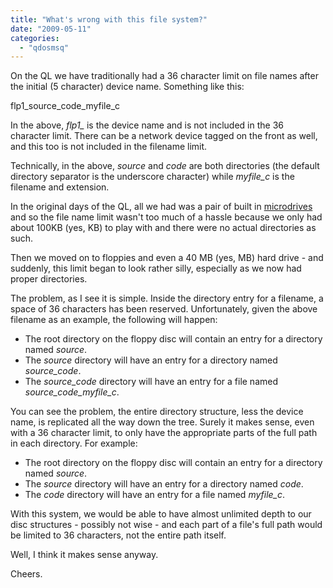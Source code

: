 ```yaml
---
title: "What's wrong with this file system?"
date: "2009-05-11"
categories: 
  - "qdosmsq"
---
```


On the QL we have traditionally had a 36 character limit on file names after the initial (5 character) device name. Something like this:

flp1\_source\_code\_myfile\_c

In the above, _flp1\__ is the device name and is not included in the 36 character limit. There can be a network device tagged on the front as well, and this too is not included in the filename limit.

Technically, in the above, _source_ and _code_ are both directories (the default directory separator is the underscore character) while _myfile\_c_ is the filename and extension.

In the original days of the QL, all we had was a pair of built in [microdrives](http://terdina.net/ql/mdv.html "QL Microdrives") and so the file name limit wasn't too much of a hassle because we only had about 100KB (yes, KB) to play with and there were no actual directories as such.

Then we moved on to floppies and even a 40 MB (yes, MB) hard drive - and suddenly, this limit began to look rather silly, especially as we now had proper directories.

The problem, as I see it is simple. Inside the directory entry for a filename, a space of 36 characters has been reserved. Unfortunately, given the above filename as an example, the following will happen:

- The root directory on the floppy disc will contain an entry for a directory named _source_.
- The _source_ directory will have an entry for a directory named _source\_code_.
- The _source\_code_ directory will have an entry for a file named _source\_code\_myfile\_c_.

You can see the problem, the entire directory structure, less the device name, is replicated all the way down the tree. Surely it makes sense, even with a 36 character limit, to only have the appropriate parts of the full path in each directory. For example:

- The root directory on the floppy disc will contain an entry for a directory named _source_.
- The _source_ directory will have an entry for a directory named _code_.
- The _code_ directory will have an entry for a file named _myfile\_c_.

With this system, we would be able to have almost unlimited depth to our disc structures - possibly not wise - and each part of a file's full path would be limited to 36 characters, not the entire path itself.

Well, I think it makes sense anyway.

Cheers.

